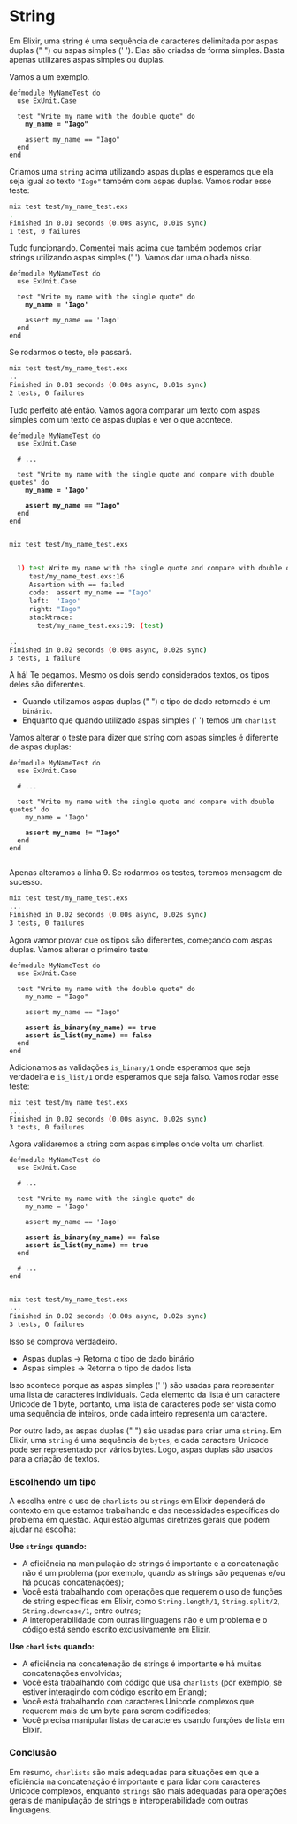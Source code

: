 # String

Em Elixir, uma string é uma sequência de caracteres delimitada por aspas duplas (" ") ou aspas simples (' '). Elas são criadas de forma simples. Basta apenas utilizares aspas simples ou duplas.

Vamos a um exemplo.

<pre class="language-elixir" data-title="test/my_name_test.exs" data-line-numbers><code class="lang-elixir">defmodule MyNameTest do
  use ExUnit.Case
  
  test "Write my name with the double quote" do
<strong>    my_name = "Iago"
</strong>    
    assert my_name == "Iago"
  end
end
</code></pre>

Criamos uma `string` acima utilizando aspas duplas e esperamos que ela seja igual ao texto `"Iago"` também com aspas duplas. Vamos rodar esse teste:

```sh
mix test test/my_name_test.exs
.
Finished in 0.01 seconds (0.00s async, 0.01s sync)
1 test, 0 failures
```

Tudo funcionando. Comentei mais acima que também podemos criar strings utilizando aspas simples (' '). Vamos dar uma olhada nisso.

<pre class="language-elixir" data-title="test/my_name_test.exs" data-line-numbers><code class="lang-elixir">defmodule MyNameTest do
  use ExUnit.Case
  
  test "Write my name with the single quote" do
<strong>    my_name = 'Iago'
</strong>    
    assert my_name == 'Iago'
  end
end
</code></pre>

Se rodarmos o teste, ele passará.

```sh
mix test test/my_name_test.exs
..
Finished in 0.01 seconds (0.00s async, 0.01s sync)
2 tests, 0 failures
```

Tudo perfeito até então. Vamos agora comparar um texto com aspas simples com um texto de aspas duplas e ver o que acontece.

<pre class="language-elixir" data-title="test/my_name_test.exs" data-line-numbers><code class="lang-elixir">defmodule MyNameTest do
  use ExUnit.Case

  # ...

  test "Write my name with the single quote and compare with double quotes" do
<strong>    my_name = 'Iago'
</strong>
<strong>    assert my_name == "Iago"
</strong>  end
end

</code></pre>

```sh
mix test test/my_name_test.exs


  1) test Write my name with the single quote and compare with double quotes (MyNameTest)
     test/my_name_test.exs:16
     Assertion with == failed
     code:  assert my_name == "Iago"
     left:  'Iago'
     right: "Iago"
     stacktrace:
       test/my_name_test.exs:19: (test)

..
Finished in 0.02 seconds (0.00s async, 0.02s sync)
3 tests, 1 failure
```

A há! Te pegamos. Mesmo os dois sendo considerados textos, os tipos deles são diferentes.&#x20;

* Quando utilizamos aspas duplas (" ") o tipo de dado retornado é um `binário`.&#x20;
* Enquanto que quando utilizado aspas simples (' ') temos um `charlist`

Vamos alterar o teste para dizer que string com aspas simples é diferente de aspas duplas:

<pre class="language-elixir" data-title="test/my_name_test.exs" data-line-numbers><code class="lang-elixir">defmodule MyNameTest do
  use ExUnit.Case

  # ...

  test "Write my name with the single quote and compare with double quotes" do
    my_name = 'Iago'

<strong>    assert my_name != "Iago"
</strong>  end
end

</code></pre>

Apenas alteramos a linha 9. Se rodarmos os testes, teremos mensagem de sucesso.

```sh
mix test test/my_name_test.exs
...
Finished in 0.02 seconds (0.00s async, 0.02s sync)
3 tests, 0 failures
```

Agora vamor provar que os tipos são diferentes, começando com aspas duplas. Vamos alterar o primeiro teste:

<pre class="language-elixir" data-title="test/my_name_test.exs" data-line-numbers><code class="lang-elixir">defmodule MyNameTest do
  use ExUnit.Case
  
  test "Write my name with the double quote" do
    my_name = "Iago"
    
    assert my_name == "Iago"
    
<strong>    assert is_binary(my_name) == true
</strong><strong>    assert is_list(my_name) == false
</strong>  end
end
</code></pre>

Adicionamos as validações `is_binary/1` onde esperamos que seja verdadeira e `is_list/1` onde esperamos que seja falso. Vamos rodar esse teste:

```sh
mix test test/my_name_test.exs
...
Finished in 0.02 seconds (0.00s async, 0.02s sync)
3 tests, 0 failures
```

Agora validaremos a string com aspas simples onde volta um charlist.

<pre class="language-elixir" data-title="" data-line-numbers><code class="lang-elixir">defmodule MyNameTest do
  use ExUnit.Case

  # ...

  test "Write my name with the single quote" do
    my_name = 'Iago'

    assert my_name == 'Iago'
    
<strong>    assert is_binary(my_name) == false
</strong><strong>    assert is_list(my_name) == true
</strong>  end

  # ...
end

</code></pre>

```sh
mix test test/my_name_test.exs
...
Finished in 0.02 seconds (0.00s async, 0.02s sync)
3 tests, 0 failures
```

Isso se comprova verdadeiro.

* Aspas duplas -> Retorna o tipo de dado binário
* Aspas simples -> Retorna o tipo de dados lista

Isso acontece porque as aspas simples (' ') são usadas para representar uma lista de caracteres individuais. Cada elemento da lista é um caractere Unicode de 1 byte, portanto, uma lista de caracteres pode ser vista como uma sequência de inteiros, onde cada inteiro representa um caractere.

Por outro lado, as aspas duplas (" ") são usadas para criar uma `string`. Em Elixir, uma `string` é uma sequência de `bytes`, e cada caractere Unicode pode ser representado por vários bytes. Logo, aspas duplas são usados para a criação de textos.

### Escolhendo um tipo

A escolha entre o uso de `charlists` ou `strings` em Elixir dependerá do contexto em que estamos trabalhando e das necessidades específicas do problema em questão. Aqui estão algumas diretrizes gerais que podem ajudar na escolha:

**Use `strings` quando:**

* A eficiência na manipulação de strings é importante e a concatenação não é um problema (por exemplo, quando as strings são pequenas e/ou há poucas concatenações);
* Você está trabalhando com operações que requerem o uso de funções de string específicas em Elixir, como `String.length/1`, `String.split/2`, `String.downcase/1`, entre outras;
* A interoperabilidade com outras linguagens não é um problema e o código está sendo escrito exclusivamente em Elixir.

**Use `charlists` quando:**

* A eficiência na concatenação de strings é importante e há muitas concatenações envolvidas;
* Você está trabalhando com código que usa `charlists` (por exemplo, se estiver interagindo com código escrito em Erlang);
* Você está trabalhando com caracteres Unicode complexos que requerem mais de um byte para serem codificados;
* Você precisa manipular listas de caracteres usando funções de lista em Elixir.

### Conclusão

Em resumo, `charlists` são mais adequadas para situações em que a eficiência na concatenação é importante e para lidar com caracteres Unicode complexos, enquanto `strings` são mais adequadas para operações gerais de manipulação de strings e interoperabilidade com outras linguagens.
